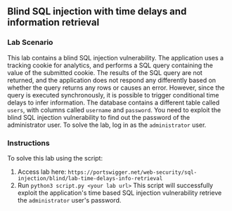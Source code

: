 ## Blind SQL injection with time delays and information retrieval
### Lab Scenario
This lab contains a blind SQL injection vulnerability. The application uses a tracking cookie for analytics, and performs a SQL query containing the value of the submitted cookie.
The results of the SQL query are not returned, and the application does not respond any differently based on whether the query returns any rows or causes an error. However, since the query is executed synchronously, it is possible to trigger conditional time delays to infer information.
The database contains a different table called `users`, with columns called `username` and `password`. You need to exploit the blind SQL injection vulnerability to find out the password of the administrator user.
To solve the lab, log in as the `administrator` user.

### Instructions
To solve this lab using the script:
1. Access lab here: `https://portswigger.net/web-security/sql-injection/blind/lab-time-delays-info-retrieval`
2. Run `python3 script.py <your lab url>`
   This script will successfully exploit the application's time based SQL injection vulnerability retrieve the `administrator` user's password.